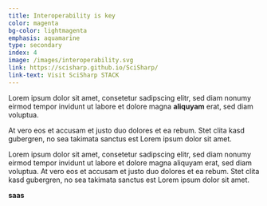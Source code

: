```yaml
---
title: Interoperability is key
color: magenta
bg-color: lightmagenta
emphasis: aquamarine
type: secondary
index: 4
image: /images/interoperability.svg
link: https://scisharp.github.io/SciSharp/
link-text: Visit SciSharp STACK
---
```


Lorem ipsum dolor sit amet, consetetur sadipscing elitr, sed diam nonumy eirmod tempor invidunt ut labore et dolore magna **aliquyam** erat, sed diam voluptua. 
<!---->
At vero eos et accusam et justo duo dolores et ea rebum. Stet clita kasd gubergren, no sea takimata sanctus est Lorem ipsum dolor sit amet.
<!---->
Lorem ipsum dolor sit amet, consetetur sadipscing elitr, sed diam nonumy eirmod tempor invidunt ut labore et dolore magna aliquyam erat, sed diam voluptua. At vero eos et accusam et justo duo dolores et ea rebum. Stet clita kasd gubergren, no sea takimata sanctus est Lorem ipsum dolor sit amet.

**saas**
